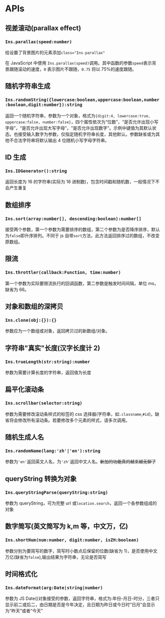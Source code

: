 

# APIs

## 视差滚动(parallax effect)

### `Ins.parallax(speed:number)`

给设置了背景图片的元素添加`class="Ins-parallax"`

在 JavaScript 中使用 `Ins.parallax(speed)`调用。其中函数的参数`speed`表示背景跟随滚动的速度，`0` 表示图片不跟随，`0.75` 将以 75%的速度跟随。

## 随机字符串生成

### `Ins.randomString({lowercase:boolean,uppercase:boolean,number:boolean,digit:number}):string`

返回一个随机字符串，参数为一个对象，格式为`{digit:4, lowercase:true, uppercase:false, number:false}`，四个属性依次为“位数”，“是否允许出现小写字母”，“是否允许出现大写字母”，“是否允许出现数字”。示例中键值为其默认状态。也接受输入数字为参数，仅指定随机字符串长度，其他默认。参数缺省或为其他不合法字符串将默认输出 4 位随机小写字母字符串。

## ID 生成

### `Ins.IDGenerator():string`

返回长度为 16 的字符串(实际为 16 进制数)，包含时间戳和随机数，一般情况下不会产生重复

## 数组排序

### `Ins.sort(array:number[], descending:boolean):number[]`

接受两个参数，第一个参数为需要排序的数组，第二个参数为是否降序排序，默认为`false`即升序排列。不同于 js 自带`sort`方法，此方法返回排序过的数组，不改变原数组。

## 限流

### `Ins.throttler(callback:Function, time:number)`

第一个参数为实际要限流执行的回调函数，第二参数是触发时间间隔，单位 ms，缺省为 66。

## 对象和数组的深拷贝

### `Ins.clone(obj:{}):{}`

参数应为一个数组或对象，返回拷贝过的新数组/对象。

## 字符串"真实"长度(汉字长度计 2)

### `Ins.trueLength(str:string):number`

参数为需要计算长度的字符串，返回值为长度

## 扁平化滚动条

### `Ins.scrollbar(selector:string)`

参数为需要修改滚动条样式的标签的 css 选择器(字符串，如`.classname`,`#id`)，缺省将会修改所有滚动条。若要修改多个元素的样式，请多次调用。

## 随机生成人名

### `Ins.randomName(lang:'zh'|'en'):string`

参数为`'en'`返回英文人名，为`'zh'`返回中文人名。~~新加的功能真的越来越无聊了~~

## queryString 转换为对象

### `Ins.queryStringParse(queryString:string)`

参数为 queryString，可为完整 url 或`location.search`，返回一个各参数组成的对象

## 数字简写(英文简写为 k,m 等，中文万，亿)

### `Ins.shortNum(num:number, digit:number, isZH:boolean)`

参数分别为要简写的数字，简写时小数点后保留的位数(缺省为 1)，是否使用中文万亿(缺省为`false`),输出结果为字符串，无论是否简写

## 时间格式化

### `Ins.dateFormat(arg:Date|string|number)`

参数为 JS Date()对象接受的参数，返回字符串，格式为:年份-月日-时分，三者只显示前二或后二，由日期是否是今年决定，且日期为昨日或今日时“日月”会显示为“昨天”或者“今天”
